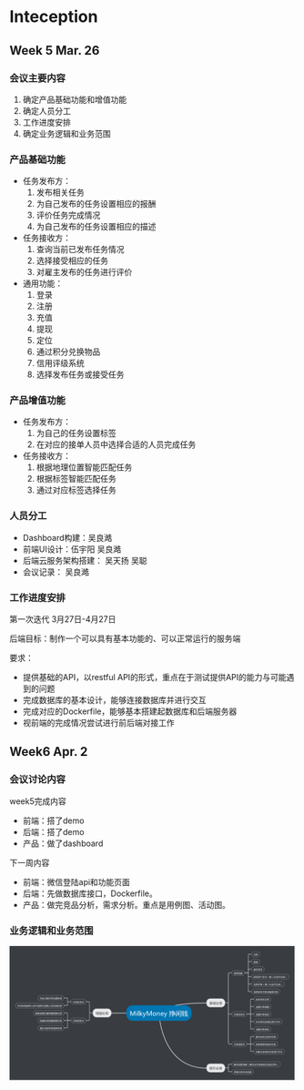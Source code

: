 # Inteception

## Week 5 Mar. 26

### 会议主要内容
1. 确定产品基础功能和增值功能
2. 确定人员分工
3. 工作进度安排
4. 确定业务逻辑和业务范围

### 产品基础功能
- 任务发布方：
    1. 发布相关任务
    2. 为自己发布的任务设置相应的报酬
    3. 评价任务完成情况
    4. 为自己发布的任务设置相应的描述
- 任务接收方：
    1. 查询当前已发布任务情况
    2. 选择接受相应的任务
    3. 对雇主发布的任务进行评价
 - 通用功能：
    1. 登录
    2. 注册
    3. 充值
    4. 提现
    5. 定位
    6. 通过积分兑换物品
    7. 信用评级系统
    8. 选择发布任务或接受任务

### 产品增值功能
- 任务发布方：
    1. 为自己的任务设置标签
    2. 在对应的接单人员中选择合适的人员完成任务
- 任务接收方：
    1. 根据地理位置智能匹配任务
    2. 根据标签智能匹配任务
    3. 通过对应标签选择任务

### 人员分工
- Dashboard构建：吴良澔
- 前端UI设计：伍宇阳 吴良澔
- 后端云服务架构搭建： 吴天扬 吴聪
- 会议记录： 吴良澔

### 工作进度安排

第一次迭代 3月27日-4月27日

后端目标：制作一个可以具有基本功能的、可以正常运行的服务端

要求：
* 提供基础的API，以restful API的形式，重点在于测试提供API的能力与可能遇到的问题
* 完成数据库的基本设计，能够连接数据库并进行交互
* 完成对应的Dockerfile，能够基本搭建起数据库和后端服务器
* 视前端的完成情况尝试进行前后端对接工作

## Week6 Apr. 2

### 会议讨论内容

week5完成内容
* 前端：搭了demo
* 后端：搭了demo
* 产品：做了dashboard
  
下一周内容
* 前端：微信登陆api和功能页面
* 后端：先做数据库接口，Dockerfile。
* 产品：做完竞品分析，需求分析。重点是用例图、活动图。

### 业务逻辑和业务范围
![业务逻辑图](https://github.com/milkymoney/Dashboard/blob/master/pic/MilkyMoneyLogic2.png "业务流程图")

